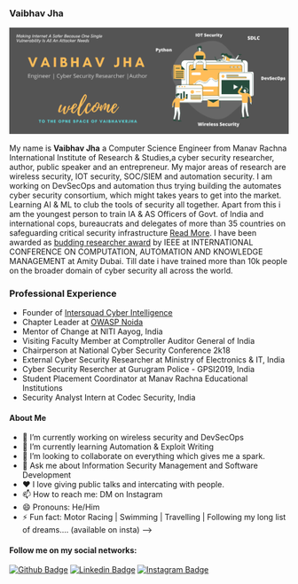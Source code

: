 ### Vaibhav Jha
[![rishiraj acharya header](https://raw.githubusercontent.com/vaibhavkrjha/vaibhavkrjha/master/vaibhavjhacover.png)](https://vaibhavjha.com/)
<p align="center">

My name is **Vaibhav Jha** a Computer Science Engineer from Manav Rachna International Institute of Research & Studies,a cyber security researcher, author, public speaker and an entrepreneur. My major areas of research are wireless security, IOT security, SOC/SIEM and automation security. I am working on DevSecOps and automation thus trying building the automates cyber security consortium, which might takes years to get into the market. Learning AI & ML to club the tools of security all together. Apart from this i am the youngest person to train IA & AS Officers of Govt. of India and international cops, bureaucrats and delegates of more than 35 countries on safeguarding critical security infrastructure [Read More](https://manavrachna.edu.in/latest/session-on-cybersecurity-safeguarding-critical-security-vulnerabilities/). I have been awarded as [budding researcher award](https://www.amity.edu/iccakm/awardee.asp) by IEEE at INTERNATIONAL CONFERENCE ON COMPUTATION, AUTOMATION AND KNOWLEDGE MANAGEMENT at Amity Dubai. Till date i have trained more than 10k people on the broader domain of cyber security all across the world.


### Professional Experience
- Founder of [Intersquad Cyber Intelligence](https://theintersquad.com)
- Chapter Leader at [OWASP Noida](https://owasp.org/www-chapter-noida/)
- Mentor of Change at NITI Aayog, India
- Visiting Faculty Member at Comptroller Auditor General of India
- Chairperson at National Cyber Security Conference 2k18
- External Cyber Security Researcher at Ministry of Electronics & IT, India
- Cyber Security Resercher at Gurugram Police - GPSI2019, India
- Student Placement Coordinator at Manav Rachna Educational Institutions
- Security Analyst Intern at Codec Security, India



#### About Me
- 🔭 I’m currently working on wireless security and DevSecOps
- 🌱 I’m currently learning Automation & Exploit Writing
- 👯 I’m looking to collaborate on everything which gives me a spark.
- 💬 Ask me about Information Security Management and Software Development
- ❤️ I love giving public talks and intercating with people.
- 📫 How to reach me: DM on Instagram 
- 😄 Pronouns: He/Him
- ⚡ Fun fact: Motor Racing | Swimming | Travelling | Following my long list of dreams.... (available on insta)
-->


#### Follow me on my social networks:
[![Github Badge](https://img.shields.io/badge/-Github-000?style=flat-square&logo=Github&logoColor=white&link=https://github.com/lucasgdb)](https://github.com/vaibhavkrjha)
[![Linkedin Badge](https://img.shields.io/badge/-LinkedIn-blue?style=flat-square&logo=Linkedin&logoColor=white&link=https://www.linkedin.com/in/rebeccamanzi/)](https://www.linkedin.com/in/vaibhavkrjha/)
[![Instagram Badge](https://img.shields.io/badge/-Instagram-C13584?style=flat-square&labelColor=C13584&logo=instagram&logoColor=white&link=https://www.instagram.com/alex.as25/)](https://www.instagram.com/vaibhavkrjha/)
